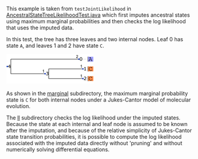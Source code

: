 This example is taken from `testJointLikelihood` in
[AncestralStateTreeLikelihoodTest.java](https://github.com/beast-dev/beast-mcmc/blob/master/src/test/dr/evomodel/treelikelihood/AncestralStateTreeLikelihoodTest.java)
which first imputes ancestral states using maximum marginal probabilities
and then checks the log likelihood that uses the imputed data.

In this test, the tree has three leaves and two internal nodes.
Leaf 0 has state `A`, and leaves 1 and 2 have state `C`.

![tree figure](treefig.png)

As shown in the [marginal](marginal) subdirectory,
the maximum marginal probability state is `C`
for both internal nodes under a Jukes-Cantor model of molecular evolution.

The [ll](ll) subdirectory checks the log likelihood under the imputed states.
Because the state at each internal and leaf node is assumed to be
known after the imputation, and because of the relative simplicity
of Jukes-Cantor state transition probabilities, it is possible
to compute the log likelihood associated with the imputed data
directly without 'pruning' and without numerically solving
differential equations.
